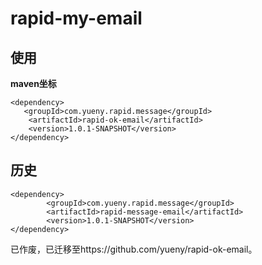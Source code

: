 # rapid-my-email

## 使用
**maven坐标**

```
<dependency>
   <groupId>com.yueny.rapid.message</groupId>
   	<artifactId>rapid-ok-email</artifactId>
   	<version>1.0.1-SNAPSHOT</version>
</dependency>
```

## 历史
```
<dependency>
		<groupId>com.yueny.rapid.message</groupId>
		<artifactId>rapid-message-email</artifactId>
		<version>1.0.1-SNAPSHOT</version>
</dependency>
```
已作废，已迁移至https://github.com/yueny/rapid-ok-email。


